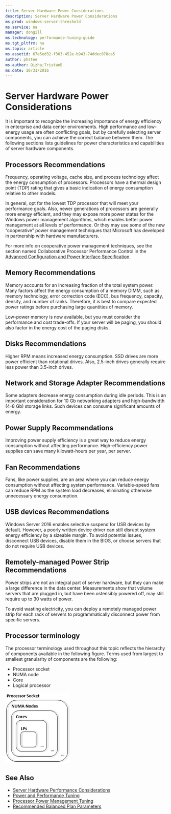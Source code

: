 ```yaml
---
title: Server Hardware Power Considerations
description: Server Hardware Power Considerations
ms.prod: windows-server-threshold
ms.service: na
manager: dongill
ms.technology: performance-tuning-guide
ms.tgt_pltfrm: na
ms.topic: article
ms.assetid: 67e5ed32-f303-452e-b943-74ddec078ca5
author: phstee
ms.author: Qizha;TristanB
ms.date: 10/31/2016
---
```


# Server Hardware Power Considerations

It is important to recognize the increasing importance of energy efficiency in enterprise and data center environments. High performance and low-energy usage are often conflicting goals, but by carefully selecting server components, you can achieve the correct balance between them. The following sections lists guidelines for power characteristics and capabilities of server hardware components.

## Processors Recommendations

Frequency, operating voltage, cache size, and process technology affect the energy consumption of processors. Processors have a thermal design point (TDP) rating that gives a basic indication of energy consumption relative to other models.

In general, opt for the lowest TDP processor that will meet your performance goals. Also, newer generations of processors are generally more energy efficient, and they may expose more power states for the Windows power management algorithms, which enables better power management at all levels of performance. Or they may use some of the new “cooperative” power management techniques that Microsoft has developed in partnership with hardware manufacturers.

For more info on cooperative power management techniques, see the section named Collaborative Processor Performance Control in the [Advanced Configuration and Power Interface Specification](http://www.uefi.org/sites/default/files/resources/ACPI_5_1release.pdf).


## Memory Recommendations
Memory accounts for an increasing fraction of the total system power. Many factors affect the energy consumption of a memory DIMM, such as memory technology, error correction code (ECC), bus frequency, capacity, density, and number of ranks. Therefore, it is best to compare expected power ratings before purchasing large quantities of memory.

Low-power memory is now available, but you must consider the performance and cost trade-offs. If your server will be paging, you should also factor in the energy cost of the paging disks.


## Disks Recommendations
Higher RPM means increased energy consumption. SSD drives are more power efficient than rotational drives. Also, 2.5-inch drives generally require less power than 3.5-inch drives.

## Network and Storage Adapter Recommendations
Some adapters decrease energy consumption during idle periods. This is an important consideration for 10 Gb networking adapters and high-bandwidth (4-8 Gb) storage links. Such devices can consume significant amounts of energy.


## Power Supply Recommendations
Improving power supply efficiency is a great way to reduce energy consumption without affecting performance. High-efficiency power supplies can save many kilowatt-hours per year, per server.


## Fan Recommendations
Fans, like power supplies, are an area where you can reduce energy consumption without affecting system performance. Variable-speed fans can reduce RPM as the system load decreases, eliminating otherwise unnecessary energy consumption.


## USB devices Recommendations
Windows Server 2016 enables selective suspend for USB devices by default. However, a poorly written device driver can still disrupt system energy efficiency by a sizeable margin. To avoid potential issues, disconnect USB devices, disable them in the BIOS, or choose servers that do not require USB devices.


## Remotely-managed Power Strip Recommendations
Power strips are not an integral part of server hardware, but they can make a large difference in the data center. Measurements show that volume servers that are plugged in, but have been ostensibly powered off, may still require up to 30 watts of power.

To avoid wasting electricity, you can deploy a remotely managed power strip for each rack of servers to programmatically disconnect power from specific servers.

## Processor terminology
The processor terminology used throughout this topic reflects the hierarchy of components available in the following figure. Terms used from largest to smallest granularity of components are the following:

-   Processor socket
-   NUMA node
-   Core
-   Logical processor

![processor terminology](../media/perftune-guide-figure-1.png)

## See Also
- [Server Hardware Performance Considerations](index.md)
- [Power and Performance Tuning](power/power-performance-tuning.md)
- [Processor Power Management Tuning](power/processor-power-management-tuning.md)
- [Recommended Balanced Plan Parameters](power/recommended-balanced-plan-parameters.md)
